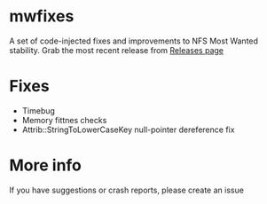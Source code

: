 # mwfixes  
A set of code-injected fixes and improvements to NFS Most Wanted stability. Grab the most recent release from [Releases page](https://github.com/GrimMaple/mwfixes/releases)
  
# Fixes  
* Timebug  
* Memory fittnes checks  
* Attrib::StringToLowerCaseKey null-pointer dereference fix  

# More info  
If you have suggestions or crash reports, please create an issue
